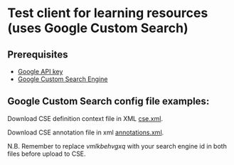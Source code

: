 # Test client for learning resources (uses Google Custom Search)

## Prerequisites

* [Google API key](https://developers.google.com/custom-search/json-api/v1/overview)
* [Google Custom Search Engine](https://developers.google.com/custom-search/docs/tutorial/creatingcse)

## Google Custom Search config file examples:

Download CSE definition context file in XML [cse.xml](config/cse.xml).

Download CSE annotation file in xml [annotations.xml](config/annotations.xml).

N.B. Remember to replace *vmlkbehvgxq* with your search engine id in both files before upload to CSE.
